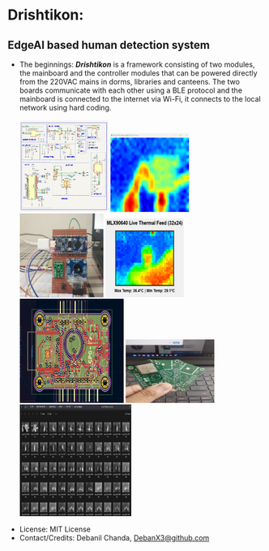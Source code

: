 # Drishtikon:
## EdgeAI based human detection system <br>
 
+ The beginnings: ***Drishtikon*** is a framework consisting of two modules, the mainboard and the controller modules that can be powered directly from the 220VAC mains in dorms, libraries and canteens. The two boards communicate with each other using a BLE protocol and the mainboard is connected to the internet via Wi-Fi, it connects to the local network using hard coding.<br> <br>
  <div>
  <img src="https://github.com/Debanx3/Drishtikon/blob/main/Elements/pic3.png" alt="Mainboard PCB" width="175" height="180">
  <img src="https://github.com/Debanx3/Drishtikon/blob/main/Elements/bixo.png" alt="Mainboard PCB" width="155" height="155">
  <img src="https://github.com/Debanx3/Drishtikon/blob/main/Elements/fac.jpg" alt="Mainboard PCB" width="165" height="165">
  <img src="https://github.com/Debanx3/Drishtikon/blob/main/Elements/feed_3.png" alt="Mainboard PCB" width="155" height="155">
  <img src="https://github.com/Debanx3/Drishtikon/blob/main/Elements/pic4.png" alt="Mainboard PCB" width="205" height="205">
  <img src="https://github.com/Debanx3/Drishtikon/blob/main/Elements/picx.jpg" alt="Mainboard PCB" width="175" height="125">
  <img src="https://github.com/Debanx3/Drishtikon/blob/main/Elements/greydata.png" alt="Mainboard PCB" width="220" height="220">
  </div>

* License: MIT License
* Contact/Credits: Debanil Chanda, [DebanX3@github.com](mailto:debanx3@github.com)
